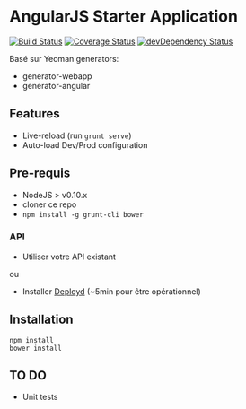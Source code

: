 # AngularJS Starter Application 
[![Build Status](https://travis-ci.org/merlosy/ng-training-starterapp.svg)](https://travis-ci.org/merlosy/ng-training-starterapp)
[![Coverage Status](https://coveralls.io/repos/merlosy/ng-training-starterapp/badge.svg?branch=master&service=github)](https://coveralls.io/github/merlosy/ng-training-starterapp?branch=master)
[![devDependency Status](https://david-dm.org/merlosy/ng-training-starterapp/dev-status.svg)](https://david-dm.org/merlosy/ng-training-starterapp#info=devDependencies)

Basé sur Yeoman generators:
- generator-webapp
- generator-angular

## Features
- Live-reload (run `grunt serve`)
- Auto-load Dev/Prod configuration

## Pre-requis
- NodeJS > v0.10.x
- cloner ce repo
- `npm install -g grunt-cli bower`

### API
- Utiliser votre API existant

ou
- Installer [Deployd] (~5min pour être opérationnel)

## Installation
```
npm install
bower install
```

## TO DO
- Unit tests

[Deployd]:http://deployd.com/
